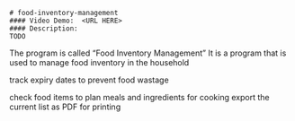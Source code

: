     # food-inventory-management
    #### Video Demo:  <URL HERE>
    #### Description:
    TODO
The program is called “Food Inventory Management”
It is a program that is used to manage food inventory in the household

track expiry dates to prevent food wastage

check food items to plan meals and ingredients for cooking
export the current list as PDF for printing
